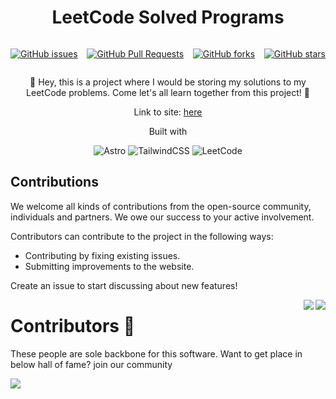 <h1 align="center"> LeetCode Solved Programs </h1>
<div style="display: flex; flex-direction: row; justify-content: space-between">  
  
  [![GitHub issues](https://img.shields.io/github/issues/jsvigneshkanna/leetcode_solved_programs?logo=github)](https://github.com/jsvigneshkanna/leetcode_solved_programs/issues) 

  [![GitHub Pull Requests](https://img.shields.io/github/issues-pr/jsvigneshkanna/leetcode_solved_programs)](https://github.com/leetcode_solved_programs/pulls)  

  [![GitHub forks](https://img.shields.io/github/forks/jsvigneshkanna/leetcode_solved_programs?logo=github)](https://github.com/jsvigneshkanna/leetcode_solved_programs/network/members) 

  [![GitHub stars](https://img.shields.io/github/stars/jsvigneshkanna/leetcode_solved_programs?logo=github)](https://github.com/jsvigneshkanna/tleetcode_solved_programs/stargazers) 
  
</div>



<p align="center"> 🥸 Hey, this is a project where I would be storing my solutions to my LeetCode problems. Come let's all learn together from this project! 🍻 </p>

<div align="center">

Link to site: [here](https://vkleetcodesolutions.netlify.app/)

Built with

</div>

<div align="center">

![Astro](https://img.shields.io/badge/-Astro-000000?style=for-the-badge&logo=astro) ![TailwindCSS](https://img.shields.io/badge/tailwind%20css-000000.svg?style=for-the-badge&logo=tailwind-css&logoColor=38b2ac) ![LeetCode](https://img.shields.io/badge/LeetCode-000000?style=for-the-badge&logo=LeetCode&logoColor=#d16c06)

</div>



## Contributions
We welcome all kinds of contributions from the open-source community, individuals and partners. We owe our success to your active involvement.

Contributors can contribute to the project in the following ways:

- Contributing by fixing existing issues.
- Submitting improvements to the website.

Create an issue to start discussing about new features!

<img align="right" src="https://badges.frapsoft.com/os/v1/open-source.svg?v=103"> <img align="right" src="https://hits.dwyl.com/jsvigneshkanna/leetcode_solved_programs.svg?style=flat-square" >

# Contributors 🎉

These people are sole backbone for this software. Want to get place in below hall of fame? join our community

<a href="https://github.com/jsvigneshkanna/leetcode_solved_programs/graphs/contributors">
  <img src="https://contrib.rocks/image?repo=jsvigneshkanna/leetcode_solved_programs" />
</a>
